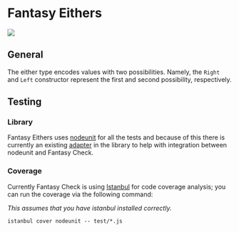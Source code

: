 # Fantasy Eithers

![](https://raw.github.com/puffnfresh/fantasy-land/master/logo.png)

## General

The either type encodes values with two possibilities. Namely, the `Right` and `Left` constructor represent the first and second possibility, respectively.

## Testing

### Library

Fantasy Eithers uses [nodeunit](https://github.com/caolan/nodeunit) for
all the tests and because of this there is currently an existing
[adapter](test/lib/test.js) in the library to help with integration
between nodeunit and Fantasy Check.

### Coverage

Currently Fantasy Check is using [Istanbul](https://github.com/gotwarlost/istanbul)
for code coverage analysis; you can run the coverage via the following
command:

_This assumes that you have istanbul installed correctly._

```
istanbul cover nodeunit -- test/*.js
```
